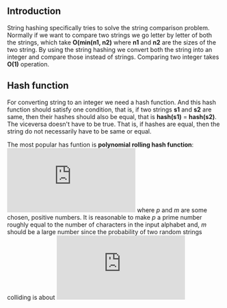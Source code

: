 ## Introduction

String hashing specifically tries to solve the string comparison problem. Normally if we want to compare two strings we go letter by letter of both the strings, which take **O(min(n1, n2)** where **n1** and **n2** are the sizes of the two string. By using the string hashing we convert both the string into an integer and compare those instead of strings. Comparing two integer takes **O(1)** operation.

## Hash function
For converting string to an integer we need a hash function. And this hash function should satisfy one condition, that is, if two strings **s1** and **s2** are same, then their hashes should also be equal, that is **hash(s1)** = **hash(s2)**. The viceversa doesn't have to be true. That is, if hashes are equal, then the string do not necessarily have to be same or equal.

The most popular has funtion is **polynomial rolling hash function**:
![](https://latex.codecogs.com/gif.latex?hash%28s%29%20%3D%20s%5B0%5D%20&plus;%20s%5B1%5D%20%5Ccdot%20p%20&plus;%20s%5B2%5D%20%5Ccdot%20p%5E2%20&plus;%20s%5B3%5D%20%5Ccdot%20p%5E3%20&plus;%20%5Ccdots%20&plus;%20s%5Bn-1%5D%20%5Ccdot%20p%5E%7Bn-1%7D%20%5Cmod%20m)
where _p_ and _m_ are some chosen, positive numbers. It is reasonable to make _p_ a prime number roughly equal to the number of characters in the input alphabet and, _m_  should be a large number since the probability of two random strings colliding is about ![](https://latex.codecogs.com/gif.latex?%5Capprox%20%5Cfrac%7B1%7D%7Bm%7D)